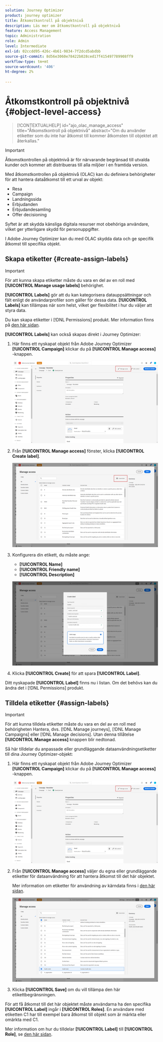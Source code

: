 ```yaml
---
solution: Journey Optimizer
product: journey optimizer
title: Åtkomstkontroll på objektnivå
description: Läs mer om åtkomstkontroll på objektnivå
feature: Access Management
topic: Administration
role: Admin
level: Intermediate
exl-id: 02ccdd95-426c-4b61-9834-7f2dcd5abdbb
source-git-commit: 8d56e3060e78422b028ced17f415497789908ff9
workflow-type: tm+mt
source-wordcount: '406'
ht-degree: 2%

---
```


# Åtkomstkontroll på objektnivå {#object-level-access}

>[!CONTEXTUALHELP]
>id="ajo_olac_manage_access"
>title="Åtkomstkontroll på objektnivå"
>abstract="Om du använder etiketter som du inte har åtkomst till kommer åtkomsten till objektet att återkallas."

>[!IMPORTANT]
>
>Åtkomstkontrollen på objektnivå är för närvarande begränsad till utvalda kunder och kommer att distribueras till alla miljöer i en framtida version.

Med åtkomstkontrollen på objektnivå (OLAC) kan du definiera behörigheter för att hantera dataåtkomst till ett urval av objekt:

* Resa
* Campaign
* Landningssida
* Erbjudanden
* Erbjudandesamling
* Offer decisioning

Syftet är att skydda känsliga digitala resurser mot obehöriga användare, vilket ger ytterligare skydd för personuppgifter.

I Adobe Journey Optimizer kan du med OLAC skydda data och ge specifik åtkomst till specifika objekt.

## Skapa etiketter {#create-assign-labels}

>[!IMPORTANT]
>
>För att kunna skapa etiketter måste du vara en del av en roll med **[!UICONTROL Manage usage labels]** behörighet.

**[!UICONTROL Labels]** gör att du kan kategorisera datauppsättningar och fält enligt de användarprofiler som gäller för dessa data. **[!UICONTROL Labels]** kan tillämpas när som helst, vilket ger flexibilitet i hur du väljer att styra data.

Du kan skapa etiketter i [!DNL Permissions] produkt. Mer information finns på [den här sidan](https://experienceleague.adobe.com/docs/experience-platform/access-control/abac/permissions-ui/labels.html).

**[!UICONTROL Labels]** kan också skapas direkt i Journey Optimizer:

1. Här finns ett nyskapat objekt från Adobe Journey Optimizer **[!UICONTROL Campaign]** klickar du på **[!UICONTROL Manage access]** -knappen.

   ![](assets/olac_1.png)

1. Från **[!UICONTROL Manage access]** fönster, klicka **[!UICONTROL Create label]**.

   ![](assets/olac_2.png)

1. Konfigurera din etikett, du måste ange:
   * **[!UICONTROL Name]**
   * **[!UICONTROL Friendly name]**
   * **[!UICONTROL Description]**

   ![](assets/olac_3.png)

1. Klicka **[!UICONTROL Create]** för att spara **[!UICONTROL Label]**.

Ditt nyskapade **[!UICONTROL Label]** finns nu i listan. Om det behövs kan du ändra det i [!DNL Permissions] produkt.

## Tilldela etiketter {#assign-labels}

>[!IMPORTANT]
>
>För att kunna tilldela etiketter måste du vara en del av en roll med behörigheten Hantera, dvs. [!DNL Manage journeys], [!DNL Manage Campaigns] eller [!DNL Manage decisions]. Utan denna tillåtelse **[!UICONTROL Manage access]** knappen blir nedtonad.

Så här tilldelar du anpassade eller grundläggande dataanvändningsetiketter till dina Journey Optimizer-objekt:

1. Här finns ett nyskapat objekt från Adobe Journey Optimizer **[!UICONTROL Campaign]** klickar du på **[!UICONTROL Manage access]** -knappen.

   ![](assets/olac_1.png)

1. Från **[!UICONTROL Manage access]** väljer du egna eller grundläggande etiketter för dataanvändning för att hantera åtkomst till det här objektet.

   Mer information om etiketter för användning av kärndata finns i [den här sidan](https://experienceleague.adobe.com/docs/experience-platform/data-governance/labels/reference.html).

   ![](assets/olac_4.png)

1. Klicka **[!UICONTROL Save]** om du vill tillämpa den här etikettbegränsningen.

För att få åtkomst till det här objektet måste användarna ha den specifika **[!UICONTROL Label]** ingår i **[!UICONTROL Roles]**.
En användare med etiketten C1 har till exempel bara åtkomst till objekt som är märkta eller omärkta med C1.

Mer information om hur du tilldelar **[!UICONTROL Label]** till **[!UICONTROL Role]**, se [den här sidan](https://experienceleague.adobe.com/docs/experience-platform/access-control/abac/permissions-ui/permissions.html?lang=en#manage-labels-for-a-role).
